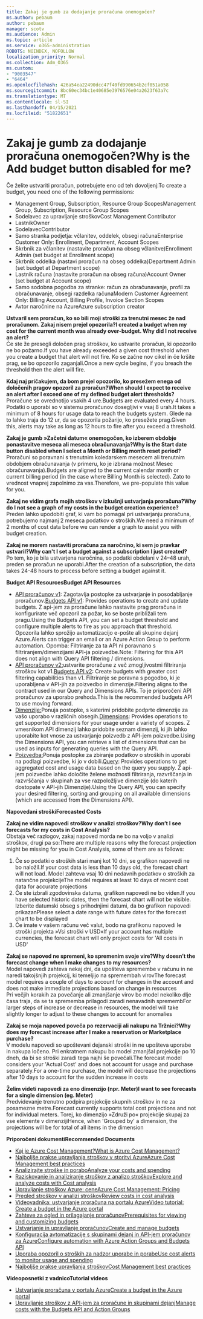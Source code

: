 ```yaml
---
title: Zakaj je gumb za dodajanje proračuna onemogočen?
ms.author: pebaum
author: pebaum
manager: scotv
ms.audience: Admin
ms.topic: article
ms.service: o365-administration
ROBOTS: NOINDEX, NOFOLLOW
localization_priority: Normal
ms.collection: Adm_O365
ms.custom:
- "9003547"
- "6464"
ms.openlocfilehash: 426a54ea22490dcc47f40fd990654b2cf051a058
ms.sourcegitcommit: 8bc60ec34bc1e40685e3976576e04a2623f63a7c
ms.translationtype: MT
ms.contentlocale: sl-SI
ms.lasthandoff: 04/15/2021
ms.locfileid: "51822651"
---
```

# <a name="why-is-the-add-budget-button-disabled-for-me"></a><span data-ttu-id="50450-102">Zakaj je gumb za dodajanje proračuna onemogočen?</span><span class="sxs-lookup"><span data-stu-id="50450-102">Why is the Add budget button disabled for me?</span></span>

<span data-ttu-id="50450-103">Če želite ustvariti proračun, potrebujete eno od teh dovoljenj:</span><span class="sxs-lookup"><span data-stu-id="50450-103">To create a budget, you need one of the following permissions:</span></span>

- <span data-ttu-id="50450-104">Management Group, Subscription, Resource Group Scopes</span><span class="sxs-lookup"><span data-stu-id="50450-104">Management Group, Subscription, Resource Group Scopes</span></span>
- <span data-ttu-id="50450-105">Sodelavec za upravljanje stroškov</span><span class="sxs-lookup"><span data-stu-id="50450-105">Cost Management Contributor</span></span>
- <span data-ttu-id="50450-106">Lastnik</span><span class="sxs-lookup"><span data-stu-id="50450-106">Owner</span></span>
- <span data-ttu-id="50450-107">Sodelavec</span><span class="sxs-lookup"><span data-stu-id="50450-107">Contributor</span></span>
- <span data-ttu-id="50450-108">Samo stranka podjetja: včlanitev, oddelek, obsegi računa</span><span class="sxs-lookup"><span data-stu-id="50450-108">Enterprise Customer Only: Enrollment, Department, Account Scopes</span></span>
- <span data-ttu-id="50450-109">Skrbnik za včlanitev (nastavite proračun na obseg včlanitve)</span><span class="sxs-lookup"><span data-stu-id="50450-109">Enrollment Admin (set budget at Enrollment scope)</span></span>
- <span data-ttu-id="50450-110">Skrbnik oddelka (nastavi proračun na obseg oddelka)</span><span class="sxs-lookup"><span data-stu-id="50450-110">Department Admin (set budget at Department scope)</span></span>
- <span data-ttu-id="50450-111">Lastnik računa (nastavite proračun na obseg računa)</span><span class="sxs-lookup"><span data-stu-id="50450-111">Account Owner (set budget at Account scope)</span></span>
- <span data-ttu-id="50450-112">Samo sodobna pogodba za stranke: račun za obračunavanje, profil za obračunavanje, obsegi razdelka računa</span><span class="sxs-lookup"><span data-stu-id="50450-112">Modern Customer Agreement Only: Billing Account, Billing Profile, Invoice Section Scopes</span></span>
- <span data-ttu-id="50450-113">Avtor naročnine na Azure</span><span class="sxs-lookup"><span data-stu-id="50450-113">Azure subscription creator</span></span>

<span data-ttu-id="50450-114">**Ustvaril sem proračun, ko so bili moji stroški za trenutni mesec že nad proračunom. Zakaj nisem prejel opozorila?**</span><span class="sxs-lookup"><span data-stu-id="50450-114">**I created a budget when my cost for the current month was already over-budget. Why did I not receive an alert?**</span></span>  
<span data-ttu-id="50450-115">Če ste že presegli določen prag stroškov, ko ustvarite proračun, ki opozorilo ne bo požarno.</span><span class="sxs-lookup"><span data-stu-id="50450-115">If you have already exceeded a given cost threshold when you create a budget that alert will not fire.</span></span> <span data-ttu-id="50450-116">Ko se začne nov cikel in če kršite prag, se bo opozorilo zaganjali.</span><span class="sxs-lookup"><span data-stu-id="50450-116">Once a new cycle begins, if you breach the threshold then the alert will fire.</span></span>

<span data-ttu-id="50450-117">**Kdaj naj pričakujem, da bom prejel opozorilo, ko presežem enega od določenih pragov opozoril za proračun?**</span><span class="sxs-lookup"><span data-stu-id="50450-117">**When should I expect to receive an alert after I exceed one of my defined budget alert thresholds?**</span></span>  
<span data-ttu-id="50450-118">Proračune se ovrednotijo vsakih 4 ure.</span><span class="sxs-lookup"><span data-stu-id="50450-118">Budgets are evaluated every 4 hours.</span></span> <span data-ttu-id="50450-119">Podatki o uporabi so v sistemu proračunov dosegljivi v vsaj 8 urah.</span><span class="sxs-lookup"><span data-stu-id="50450-119">It takes a minimum of 8 hours for usage data to reach the budgets system.</span></span> <span data-ttu-id="50450-120">Glede na to lahko traja do 12 ur, da se opozorila požarijo, ko presežete prag.</span><span class="sxs-lookup"><span data-stu-id="50450-120">Given this, alerts may take as long as 12 hours to fire after you exceed a threshold.</span></span>

<span data-ttu-id="50450-121">**Zakaj je gumb »Začetni datum« onemogočen, ko izberem obdobje ponastavitve meseca ali meseca obračunavanja?**</span><span class="sxs-lookup"><span data-stu-id="50450-121">**Why is the Start date button disabled when I select a Month or Billing month reset period?**</span></span>  
<span data-ttu-id="50450-122">Proračuni so poravnani s trenutnim koledarskem mesecem ali trenutnim obdobjem obračunavanja (v primeru, ko je izbrana možnost Mesec obračunavanja).</span><span class="sxs-lookup"><span data-stu-id="50450-122">Budgets are aligned to the current calendar month or current billing period (in the case where Billing Month is selected).</span></span> <span data-ttu-id="50450-123">Zato to vrednost vnaprej zapolnimo za vas.</span><span class="sxs-lookup"><span data-stu-id="50450-123">Therefore, we pre-populate this value for you.</span></span>

<span data-ttu-id="50450-124">**Zakaj ne vidim grafa mojih stroškov v izkušnji ustvarjanja proračuna?**</span><span class="sxs-lookup"><span data-stu-id="50450-124">**Why do I not see a graph of my costs in the budget creation experience?**</span></span>  
<span data-ttu-id="50450-125">Preden lahko upodobiti graf, ki vam bo pomagal pri ustvarjanju proračuna, potrebujemo najmanj 2 meseca podatkov o stroških.</span><span class="sxs-lookup"><span data-stu-id="50450-125">We need a minimum of 2 months of cost data before we can render a graph to assist you with budget creation.</span></span>

<span data-ttu-id="50450-126">**Zakaj ne morem nastaviti proračuna za naročnino, ki sem jo pravkar ustvaril?**</span><span class="sxs-lookup"><span data-stu-id="50450-126">**Why can't I set a budget against a subscription I just created?**</span></span>  
<span data-ttu-id="50450-127">Po tem, ko je bila ustvarjena naročnina, so podatki obdelani v 24–48 urah, preden se proračun ne uporabi.</span><span class="sxs-lookup"><span data-stu-id="50450-127">After the creation of a subscription, the data takes 24-48 hours to process before setting a budget against it.</span></span>

<span data-ttu-id="50450-128">**Budget API Resources**</span><span class="sxs-lookup"><span data-stu-id="50450-128">**Budget API Resources**</span></span>

- <span data-ttu-id="50450-129">[API proračunov v1](https://docs.microsoft.com/rest/api/consumption/budgets?WT.mc_id=Portal-Microsoft_Azure_Support): Zagotavlja postopke za ustvarjanje in posodabljanje proračunov.</span><span class="sxs-lookup"><span data-stu-id="50450-129">[Budgets API v1](https://docs.microsoft.com/rest/api/consumption/budgets?WT.mc_id=Portal-Microsoft_Azure_Support): Provides operations to create and update budgets.</span></span> <span data-ttu-id="50450-130">Z api-jem za proračune lahko nastavite prag proračuna in konfigurirate več opozoril za požar, ko se boste približali tem pragu.</span><span class="sxs-lookup"><span data-stu-id="50450-130">Using the Budgets API, you can set a budget threshold and configure multiple alerts to fire as you approach that threshold.</span></span> <span data-ttu-id="50450-131">Opozorila lahko sprožijo avtomatizacijo e-pošte ali skupine dejanj Azure.</span><span class="sxs-lookup"><span data-stu-id="50450-131">Alerts can trigger an email or an Azure Action Group to perform automation.</span></span> <span data-ttu-id="50450-132">Opomba: Filtriranje za ta API ni poravnano s filtriranjem/dimenzijami API-ja poizvedbe.</span><span class="sxs-lookup"><span data-stu-id="50450-132">Note: Filtering for this API does not align with Query API filtering / dimensions.</span></span>
- <span data-ttu-id="50450-133">[API proračunov v2:](https://github.com/Azure/azure-rest-api-specs/blob/master/specification/cost-management/resource-manager/Microsoft.CostManagement/preview/2019-04-01-preview/examples/CreateOrUpdateBudget.json)ustvarite proračune z več zmogljivostmi filtriranja stroškov kot v1.</span><span class="sxs-lookup"><span data-stu-id="50450-133">[Budgets API v2](https://github.com/Azure/azure-rest-api-specs/blob/master/specification/cost-management/resource-manager/Microsoft.CostManagement/preview/2019-04-01-preview/examples/CreateOrUpdateBudget.json): Create budgets with greater cost filtering capabilities than v1.</span></span> <span data-ttu-id="50450-134">Filtriranje se poravna s pogodbo, ki je uporabljena v API-jih za poizvedbo in dimenzije.</span><span class="sxs-lookup"><span data-stu-id="50450-134">Filtering aligns to the contract used in our Query and Dimensions APIs.</span></span> <span data-ttu-id="50450-135">To je priporočeni API proračunov za uporabo prehoda.</span><span class="sxs-lookup"><span data-stu-id="50450-135">This is the recommended budgets API to use moving forward.</span></span>
- <span data-ttu-id="50450-136">[Dimenzije:](https://docs.microsoft.com/rest/api/cost-management/dimensions?WT.mc_id=Portal-Microsoft_Azure_Support)Ponuja postopke, s katerimi pridobite podprte dimenzije za vašo uporabo v različnih obsegih.</span><span class="sxs-lookup"><span data-stu-id="50450-136">[Dimensions](https://docs.microsoft.com/rest/api/cost-management/dimensions?WT.mc_id=Portal-Microsoft_Azure_Support): Provides operations to get supported dimensions for your usage under a variety of scopes.</span></span> <span data-ttu-id="50450-137">Z vmesnikom API dimenzij lahko pridobite seznam dimenzij, ki jih lahko uporabite kot vnose za ustvarjanje poizvedb z API-jem poizvedbe.</span><span class="sxs-lookup"><span data-stu-id="50450-137">Using the Dimensions API, you can retrieve a list of dimensions that can be used as inputs for generating queries with the Query API.</span></span>
- <span data-ttu-id="50450-138">[Poizvedba:](https://docs.microsoft.com/rest/api/cost-management/query?WT.mc_id=Portal-Microsoft_Azure_Support)Ponuja postopke za zbiranje podatkov o stroških in uporabi na podlagi poizvedbe, ki jo v dobili.</span><span class="sxs-lookup"><span data-stu-id="50450-138">[Query](https://docs.microsoft.com/rest/api/cost-management/query?WT.mc_id=Portal-Microsoft_Azure_Support): Provides operations to get aggregated cost and usage data based on the query you supply.</span></span> <span data-ttu-id="50450-139">Z api-jem poizvedbe lahko določite želene možnosti filtriranja, razvrščanja in razvrščanja v skupinah za vse razpoložljive dimenzije (do katerih dostopate v API-jih Dimenzije).</span><span class="sxs-lookup"><span data-stu-id="50450-139">Using the Query API, you can specify your desired filtering, sorting and grouping on all available dimensions (which are accessed from the Dimensions API).</span></span>

<span data-ttu-id="50450-140">**Napovedani stroški**</span><span class="sxs-lookup"><span data-stu-id="50450-140">**Forecasted Costs**</span></span>

<span data-ttu-id="50450-141">**Zakaj ne vidim napovedi stroškov v analizi stroškov?**</span><span class="sxs-lookup"><span data-stu-id="50450-141">**Why don’t I see forecasts for my costs in Cost Analysis?**</span></span>  
<span data-ttu-id="50450-142">Obstaja več razlogov, zakaj napoved morda ne bo na voljo v analizi stroškov, drugi pa so:</span><span class="sxs-lookup"><span data-stu-id="50450-142">There are multiple reasons why the forecast projection might be missing for you in Cost Analysis, some of them are as follows:</span></span>

1. <span data-ttu-id="50450-143">Če so podatki o stroških stari manj kot 10 dni, se grafikon napovedi ne bo naložil.</span><span class="sxs-lookup"><span data-stu-id="50450-143">If your cost data is less than 10 days old, the forecast chart will not load.</span></span> <span data-ttu-id="50450-144">Model zahteva vsaj 10 dni nedavnih podatkov o stroških za natančne projekcije</span><span class="sxs-lookup"><span data-stu-id="50450-144">The model requires at least 10 days of recent cost data for accurate projections</span></span>
2. <span data-ttu-id="50450-145">Če ste izbrali zgodovinska datuma, grafikon napovedi ne bo viden.</span><span class="sxs-lookup"><span data-stu-id="50450-145">If you have selected historic dates, then the forecast chart will not be visible.</span></span> <span data-ttu-id="50450-146">Izberite datumski obseg s prihodnjimi datumi, da bo grafikon napovedi prikazan</span><span class="sxs-lookup"><span data-stu-id="50450-146">Please select a date range with future dates for the forecast chart to be displayed</span></span>
3. <span data-ttu-id="50450-147">Če imate v vašem računu več valut, bodo na grafikonu napovedi le stroški projekta »Vsi stroški v USD«</span><span class="sxs-lookup"><span data-stu-id="50450-147">If your account has multiple currencies, the forecast chart will only project costs for 'All costs in USD'</span></span>

<span data-ttu-id="50450-148">**Zakaj se napoved ne spremeni, ko spremenim svoje vire?**</span><span class="sxs-lookup"><span data-stu-id="50450-148">**Why doesn’t the forecast change when I make changes to my resources?**</span></span>  
<span data-ttu-id="50450-149">Model napovedi zahteva nekaj dni, da upošteva spremembe v računu in ne naredi takojšnjih projekcij, ki temeljijo na spremembah virov</span><span class="sxs-lookup"><span data-stu-id="50450-149">The forecast model requires a couple of days to account for changes in the account and does not make immediate projections based on change in resources</span></span>  
<span data-ttu-id="50450-150">Pri večjih korakih za povečanje ali zmanjšanje virov bo model nekoliko dlje časa traja, da se ta sprememba prilagodi zaradi nenavadnih sprememb</span><span class="sxs-lookup"><span data-stu-id="50450-150">For larger steps of increase or decrease in resources, the model will take slightly longer to adjust to these changes to account for anomalies</span></span>

<span data-ttu-id="50450-151">**Zakaj se moja napoved poveča po rezervaciji ali nakupu na Tržnici?**</span><span class="sxs-lookup"><span data-stu-id="50450-151">**Why does my forecast increase after I make a reservation or Marketplace purchase?**</span></span>  
<span data-ttu-id="50450-152">V modelu napovedi so upoštevani dejanski stroški in ne upošteva uporabe in nakupa ločeno. Pri enkratnem nakupu bo model zmanjšal projekcije po 10 dneh, da bi se stroški zaradi tega najhi še povečali.</span><span class="sxs-lookup"><span data-stu-id="50450-152">The forecast model considers your 'Actual Cost' and does not account for usage and purchase separately.For a one-time purchase, the model will decrease the projections after 10 days to account for the sudden increase in costs</span></span>

<span data-ttu-id="50450-153">**Želim videti napovedi za eno dimenzijo (npr. Meter)**</span><span class="sxs-lookup"><span data-stu-id="50450-153">**I want to see forecasts for a single dimension (eg. Meter)**</span></span>  
<span data-ttu-id="50450-154">Predvidevanje trenutno podpira projekcije skupnih stroškov in ne za posamezne metre.</span><span class="sxs-lookup"><span data-stu-id="50450-154">Forecast currently supports total cost projections and not for individual meters.</span></span> <span data-ttu-id="50450-155">Torej, ko dimenzijo »Združi po« projekcije skupaj za vse elemente v dimenziji</span><span class="sxs-lookup"><span data-stu-id="50450-155">Hence, when 'Grouped by' a dimension, the projections will be for total of all items in the dimension</span></span>

<span data-ttu-id="50450-156">**Priporočeni dokumenti**</span><span class="sxs-lookup"><span data-stu-id="50450-156">**Recommended Documents**</span></span>

- [<span data-ttu-id="50450-157">Kaj je Azure Cost Management?</span><span class="sxs-lookup"><span data-stu-id="50450-157">What is Azure Cost Management?</span></span>](https://docs.microsoft.com/azure/cost-management/overview-cost-mgt?WT.mc_id=Portal-Microsoft_Azure_Support)
- [<span data-ttu-id="50450-158">Najboljše prakse upravljanja stroškov v storitvi Azure</span><span class="sxs-lookup"><span data-stu-id="50450-158">Azure Cost Management best practices</span></span>](https://docs.microsoft.com/azure/cost-management/cost-mgt-best-practices?WT.mc_id=Portal-Microsoft_Azure_Support)
- [<span data-ttu-id="50450-159">Analizirajte stroške in porabo</span><span class="sxs-lookup"><span data-stu-id="50450-159">Analyze your costs and spending</span></span>](https://docs.microsoft.com/azure/cost-management/quick-acm-cost-analysis?WT.mc_id=Portal-Microsoft_Azure_Support)
- [<span data-ttu-id="50450-160">Raziskovanje in analiziranje stroškov z analizo stroškov</span><span class="sxs-lookup"><span data-stu-id="50450-160">Explore and analyze costs with Cost analysis</span></span>](https://docs.microsoft.com/azure/cost-management/quick-acm-cost-analysis?WT.mc_id=Portal-Microsoft_Azure_Support)
- [<span data-ttu-id="50450-161">Upravljanje stroškov Azure: cene</span><span class="sxs-lookup"><span data-stu-id="50450-161">Azure Cost Management: Pricing</span></span>](https://azure.microsoft.com/services/cost-management/#pricing)
- [<span data-ttu-id="50450-162">Pregled stroškov v analizi stroškov</span><span class="sxs-lookup"><span data-stu-id="50450-162">Review costs in cost analysis</span></span>](https://docs.microsoft.com/azure/cost-management-billing/costs/quick-acm-cost-analysis?WT.mc_id=Portal-Microsoft_Azure_Support#review-costs-in-cost-analysis)
- [<span data-ttu-id="50450-163">Videovadnika: ustvarjanje proračuna na portalu Azure</span><span class="sxs-lookup"><span data-stu-id="50450-163">Video tutorial: Create a budget in the Azure portal</span></span>](https://www.youtube.com/watch?v=ExIVG_Gr45A&t=4s)
- [<span data-ttu-id="50450-164">Zahteve za ogled in prilagajanje proračunov</span><span class="sxs-lookup"><span data-stu-id="50450-164">Prerequisites for viewing and customizing budgets</span></span>](https://docs.microsoft.com/azure/cost-management-billing/costs/tutorial-acm-create-budgets?WT.mc_id=Portal-Microsoft_Azure_Support#prerequisites)
- [<span data-ttu-id="50450-165">Ustvarjanje in upravljanje proračunov</span><span class="sxs-lookup"><span data-stu-id="50450-165">Create and manage budgets</span></span>](https://docs.microsoft.com/azure/cost-management-billing/costs/tutorial-acm-create-budgets?WT.mc_id=Portal-Microsoft_Azure_Support#create-a-budget-in-the-azure-portal)
- [<span data-ttu-id="50450-166">Konfiguracija avtomatizacije s skupinami dejanj in API-jem proračunov za Azure</span><span class="sxs-lookup"><span data-stu-id="50450-166">Configure automation with Azure Action Groups and Budgets API</span></span>](https://docs.microsoft.com/azure/cost-management/tutorial-acm-create-budgets?WT.mc_id=Portal-Microsoft_Azure_Support#trigger-an-action-group)
- [<span data-ttu-id="50450-167">Uporaba opozoril o stroških za nadzor uporabe in porabe</span><span class="sxs-lookup"><span data-stu-id="50450-167">Use cost alerts to monitor usage and spending</span></span>](https://docs.microsoft.com/azure/cost-management/cost-mgt-alerts-monitor-usage-spending?WT.mc_id=Portal-Microsoft_Azure_Support)
- [<span data-ttu-id="50450-168">Najboljše prakse upravljanja stroškov</span><span class="sxs-lookup"><span data-stu-id="50450-168">Cost Management best practices</span></span>](https://docs.microsoft.com/azure/cost-management/cost-mgt-best-practices?WT.mc_id=Portal-Microsoft_Azure_Support)  

<span data-ttu-id="50450-169">**Videoposnetki z vadnico**</span><span class="sxs-lookup"><span data-stu-id="50450-169">**Tutorial videos**</span></span>

- [<span data-ttu-id="50450-170">Ustvarjanje proračuna v portalu Azure</span><span class="sxs-lookup"><span data-stu-id="50450-170">Create a budget in the Azure portal</span></span>](https://go.microsoft.com/fwlink/?linkid=2146761)
- [<span data-ttu-id="50450-171">Upravljanje stroškov z API-jem za proračune in skupinami dejanj</span><span class="sxs-lookup"><span data-stu-id="50450-171">Manage costs with the Budgets API and Action Groups</span></span>](https://go.microsoft.com/fwlink/?linkid=2147038)